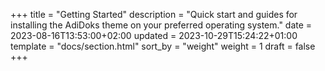 +++
title = "Getting Started"
description = "Quick start and guides for installing the AdiDoks theme on your preferred operating system."
date = 2023-08-16T13:53:00+02:00
updated = 2023-10-29T15:24:22+01:00
template = "docs/section.html"
sort_by = "weight"
weight = 1
draft = false
+++
